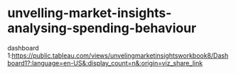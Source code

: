 # unvelling-market-insights-analysing-spending-behaviour

dashboard 1:https://public.tableau.com/views/unvelingmarketinsightsworkbook8/Dashboard1?:language=en-US&:display_count=n&:origin=viz_share_link
